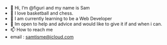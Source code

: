 - 👋 Hi, I’m @figuri and my name is Sam 
- 👀 I love basketball and chess. 
- 🌱 I am currently learning to be a Web Developer 
- 💞️ Im open to help and advice and would like to give it if and when i can.
- 📫 How to reach me 
- email : samtisme@icloud.com


